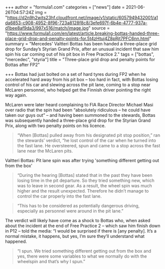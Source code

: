 +++
author = "formula1.com"
categories = ["news"]
date = 2021-06-26T04:57:24Z
img = "https://d2n9h2wits23hf.cloudfront.net/image/v1/static/6057949432001/a1da6853-c908-4952-8f96-723a8128f8c8/3efe697f-6b4e-4777-937a-d1bee8af9da3/997x516/match/image.jpg"
source = "https://www.formula1.com/en/latest/article.breaking-bottas-handed-three-place-grid-drop-and-penalty-points-for.5t4zHtuj4Z8pRjt7PFC6nn.html"
summary = "Mercedes' Valtteri Bottas has been handed a three-place grid drop for Sunday’s Styrian Grand Prix, after an unusual incident that saw him spin his car coming out of his pit box in Free Practice 2."
tags = ["bottas", "mercedec", "styria"]
title = "Three-place grid drop and penalty points for Bottas after FP2"

+++
Bottas had just bolted on a set of hard tyres during FP2 when he accelerated hard away from his pit box – too hard in fact, with Bottas losing control of his car and slewing across the pit lane, coming to a stop near McLaren personnel, who helped get the Finnish driver pointing the right way again.

McLaren were later heard complaining to FIA Race Director Michael Masi over radio that the spin had been “absolutely ridiculous – he could have taken our guys out” – and having been summoned to the stewards, Bottas was subsequently handed a three-place grid drop for the Styrian Grand Prix, along with two penalty points on his licence.

> “When \[Bottas\] pulled away from his designated pit stop position,” ran the stewards’ verdict, “he lost control of the car when he turned into the fast lane. He oversteered, spun and came to a stop across the fast lane near the McLaren pits.

 Valtteri Bottas: Pit lane spin was after trying 'something different getting out from the box'

> “During the hearing \[Bottas\] stated that in the past they have been losing time in the pit departure. So they tried something new, which was to leave in second gear. As a result, the wheel spin was much higher and the result unexpected. Therefore he didn’t manage to control the car properly into the fast lane.

> “This has to be considered as potentially dangerous driving, especially as personnel were around in the pit lane.”

The verdict will likely have come as a shock to Bottas who, when asked about the incident at the end of Free Practice 2 – which saw him finish down in P12 – told the media: “I would be surprised if there is \[any penalty\]. It’s a normal mistake, it happens, but yes, I’m sure they’ll understand what happened.

> “I spun. We tried something different getting out from the box and yes, there were some variables to what we normally do with the wheelspin and that’s why I spun.”